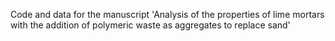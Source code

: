 Code and data for the manuscript 'Analysis of the properties of lime mortars with the addition of polymeric waste as aggregates to replace sand'
